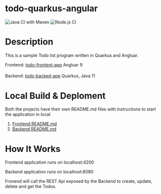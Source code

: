 # todo-quarkus-angular
![Java CI with Maven](https://github.com/ashusharmatech/todo-quarkus-angular/workflows/Java%20CI%20with%20Maven/badge.svg) ![Node.js CI](https://github.com/ashusharmatech/todo-quarkus-angular/workflows/Node.js%20CI/badge.svg)



# Description

This is a sample Todo list program written in Quarkus and Angluar. 

Frontend: [todo-frontent-app](/todo-frontent-app) Angluar 9

#### <i class="icon-folder-open"></i>
Backend: [todo-backed-app](/todo-backed-app) Quarkus, Java 11

# Local Build & Deploment

Both the projects have their own  README.md files with instructions to start the application in local.

1. [Frontend README.md](/todo-frontent-app/README.md)
2. [Backend README.md](/todo-backend-app/README.md)



# How It Works

Frontend application runs on localhost:4200 

Backend application runs on localhost:8080

Fronend will call the REST Api exposed by the Backend to create, update, delete and get the Todos.


